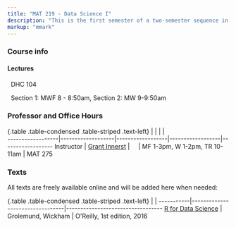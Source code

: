 ```yaml
---
title: "MAT 219 - Data Science I"
description: "This is the first semester of a two-semester sequence in Data Science. Using real-world examples of wide interest and the popular programming language R, we introduce methods for key facets of a data-driven investigation. These include acquiring data, wrangling the data to get a manageable data set, exploratory data analysis to generate hypotheses and intuition about the data, and explanation of results through interpretable summaries that are both transparent and reproducible."
markup: "mmark"
---
```


### Course info

#### Lectures

<font color="#6CA0DC"><i class="fas fa-university fa-lg"></i></font> &nbsp; DHC 104 

<font color="#6CA0DC"><i class="fas fa-calendar-alt fa-lg"></i></font> &nbsp; Section 1: MWF 8 - 8:50am, Section 2: MW 9-9:50am


### Professor and Office Hours 

{.table .table-condensed .table-striped .text-left}
<span></span>     | <span></span>     | <span></span>    | <span></span>    |  <span></span>      
------------------|-------------------|------------------|------------------|------------------ 
Instructor        | [Grant Innerst](https://grantinnerst.github.io/) | <a href="mailto:glinnerst@ship.edu" title="email"><i class="fa fa-envelope"></i></a> &nbsp; <a href="https://github.com/GrantInnerst" title="GitHub"><i class="fa fa-github"></i></a> &nbsp; <a href="https://twitter.com/GrantInnerst" title="Twitter"><i class="fa fa-twitter"></i></a> | MF 1-3pm, W 1-2pm, TR 10-11am | MAT 275

### Texts

All texts are freely available online and will be added here when needed:

{.table .table-condensed .table-striped .text-left}
 <span></span>     | <span></span> | <span></span> 
-----------|---------------------------------|----------------------------------
[R for Data Science](http://r4ds.had.co.nz/) | Grolemund, Wickham | O'Reilly, 1st edition, 2016

